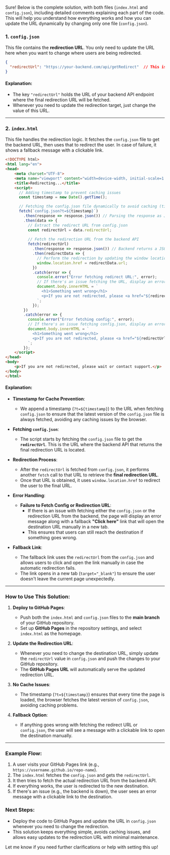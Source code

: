 Sure! Below is the complete solution, with both files (`index.html` and `config.json`), including detailed comments explaining each part of the code. This will help you understand how everything works and how you can update the URL dynamically by changing only one file (`config.json`).

### **1. `config.json`**
This file contains the **redirection URL**. You only need to update the URL here when you want to change where users are being redirected.

```json
{
  "redirectUrl": "https://your-backend.com/api/getRedirect"  // This is the URL where the redirection target is fetched.
}
```

#### **Explanation**:
- The key `"redirectUrl"` holds the URL of your backend API endpoint where the final redirection URL will be fetched.
- Whenever you need to update the redirection target, just change the value of this URL.

---

### **2. `index.html`**
This file handles the redirection logic. It fetches the `config.json` file to get the backend URL, then uses that to redirect the user. In case of failure, it shows a fallback message with a clickable link.

```html
<!DOCTYPE html>
<html lang="en">
<head>
    <meta charset="UTF-8">
    <meta name="viewport" content="width=device-width, initial-scale=1.0">
    <title>Redirecting...</title>
    <script>
      // Adding timestamp to prevent caching issues
      const timestamp = new Date().getTime();

      // Fetching the config.json file dynamically to avoid caching (timestamp appended)
      fetch(`config.json?t=${timestamp}`) 
        .then(response => response.json()) // Parsing the response as JSON
        .then(data => {
          // Extract the redirect URL from config.json
          const redirectUrl = data.redirectUrl; 
          
          // Fetch the redirection URL from the backend API
          fetch(redirectUrl) 
            .then(response => response.json()) // Backend returns a JSON with the final URL
            .then(redirectData => {
              // Perform the redirection by updating the window location
              window.location.href = redirectData.url;
            })
            .catch(error => {
              console.error("Error fetching redirect URL:", error);
              // If there's an issue fetching the URL, display an error message with a clickable link
              document.body.innerHTML = `
                <h1>Something went wrong</h1>
                <p>If you are not redirected, please <a href="${redirectUrl}" target="_blank">click here</a> to go to the destination.</p>
              `;
            });
        })
        .catch(error => {
          console.error("Error fetching config:", error);
          // If there's an issue fetching config.json, display an error message with a clickable link
          document.body.innerHTML = `
            <h1>Something went wrong</h1>
            <p>If you are not redirected, please <a href="${redirectUrl}" target="_blank">click here</a> to go to the destination.</p>
          `;
        });
    </script>
</head>
<body>
    <p>If you are not redirected, please wait or contact support.</p>
</body>
</html>
```

#### **Explanation**:
- **Timestamp for Cache Prevention**:
  - We append a timestamp (`?t=${timestamp}`) to the URL when fetching `config.json` to ensure that the latest version of the `config.json` file is always fetched, avoiding any caching issues by the browser.
  
- **Fetching `config.json`**:
  - The script starts by fetching the `config.json` file to get the **`redirectUrl`**. This is the URL where the backend API that returns the final redirection URL is located.

- **Redirection Process**:
  - After the `redirectUrl` is fetched from `config.json`, it performs another `fetch` call to that URL to retrieve the **final redirection URL**.
  - Once that URL is obtained, it uses `window.location.href` to redirect the user to the final URL.

- **Error Handling**:
  - **Failure to Fetch Config or Redirection URL**: 
    - If there is an issue with fetching either the `config.json` or the redirection URL from the backend, the page will display an error message along with a fallback **"Click here"** link that will open the destination URL manually in a new tab.
    - This ensures that users can still reach the destination if something goes wrong.

- **Fallback Link**:
  - The fallback link uses the `redirectUrl` from the `config.json` and allows users to click and open the link manually in case the automatic redirection fails.
  - The link opens in a new tab (`target="_blank"`) to ensure the user doesn't leave the current page unexpectedly.

---

### **How to Use This Solution**:

1. **Deploy to GitHub Pages**:
   - Push both the `index.html` and `config.json` files to the **main branch** of your GitHub repository.
   - Set up **GitHub Pages** in the repository settings, and select `index.html` as the homepage.

2. **Update the Redirection URL**:
   - Whenever you need to change the destination URL, simply update the `redirectUrl` value in `config.json` and push the changes to your GitHub repository.
   - The **GitHub Pages URL** will automatically serve the updated redirection URL.

3. **No Cache Issues**:
   - The timestamp (`?t=${timestamp}`) ensures that every time the page is loaded, the browser fetches the latest version of `config.json`, avoiding caching problems.

4. **Fallback Option**:
   - If anything goes wrong with fetching the redirect URL or `config.json`, the user will see a message with a clickable link to open the destination manually.

---

### **Example Flow**:
1. A user visits your GitHub Pages link (e.g., `https://username.github.io/repo-name`).
2. The `index.html` fetches the `config.json` and gets the `redirectUrl`.
3. It then tries to fetch the actual redirection URL from the backend API.
4. If everything works, the user is redirected to the new destination.
5. If there's an issue (e.g., the backend is down), the user sees an error message with a clickable link to the destination.

### **Next Steps**:
- Deploy the code to GitHub Pages and update the URL in `config.json` whenever you need to change the redirection.
- This solution keeps everything simple, avoids caching issues, and allows easy updates to the redirection URL with minimal maintenance.

Let me know if you need further clarifications or help with setting this up!
